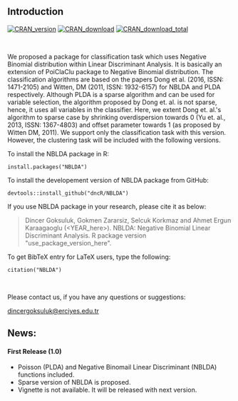 ## Introduction

[![CRAN_version](http://www.r-pkg.org/badges/version/NBLDA)](https://cran.r-project.org/package=NBLDA)
[![CRAN_download](http://cranlogs.r-pkg.org/badges/NBLDA)](https://cran.r-project.org/package=NBLDA)
[![CRAN_download_total](http://cranlogs.r-pkg.org/badges/grand-total/NBLDA)](https://cran.r-project.org/package=NBLDA)


<br>

We proposed a package for classification task which uses Negative Binomial distribution within Linear Discriminant Analysis. It is basically an extension of PoiClaClu package to Negative Binomial distribution. The classification algorithms are based on the papers Dong et al. (2016, ISSN: 1471-2105) and Witten, DM (2011, ISSN: 1932-6157) for NBLDA and PLDA respectively. Although PLDA is a sparse algorithm and can be used for variable selection, the algorithm proposed by Dong et. al. is not sparse, hence, it uses all variables in the classifier. Here, we extent Dong et. al.'s algorithm to sparse case by shrinking overdispersion towards 0 (Yu et. al., 2013, ISSN: 1367-4803) and offset parameter towards 1 (as proposed by Witten DM, 2011). We support only the classification task with this version. However, the clustering task will be included with the following versions.

To install the NBLDA package in R:

```{r, eval = FALSE, message=FALSE, warning=FALSE}
install.packages("NBLDA")
```

To install the developement version of NBLDA package from GitHub:

```{r, eval = FALSE, message=FALSE, warning=FALSE}
devtools::install_github("dncR/NBLDA")
```

If you use NBLDA package in your research, please cite it as below:

> Dincer Goksuluk, Gokmen Zararsiz, Selcuk Korkmaz and Ahmet Ergun Karaagaoglu (<YEAR_here>). NBLDA: Negative Binomial Linear Discriminant Analysis. R package
  version "use_package_version_here".


To get BibTeX entry for LaTeX users, type the following:

```{r, eval = FALSE}
citation("NBLDA")
```

<br>

Please contact us, if you have any questions or suggestions:

  dincergoksuluk@erciyes.edu.tr

## News:

#### First Release (1.0)
* Poisson (PLDA) and Negative Binomail Linear Discriminant (NBLDA) functions included.
* Sparse version of NBLDA is proposed.
* Vignette is not available. It will be released with next version.
